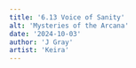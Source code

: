 ```yaml
---
title: '6.13 Voice of Sanity'
alt: 'Mysteries of the Arcana'
date: '2024-10-03'
author: 'J Gray'
artist: 'Keira'
---
```

